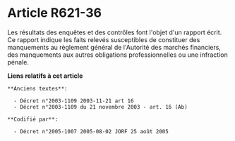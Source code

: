 # Article R621-36

Les résultats des enquêtes et des contrôles font l'objet d'un rapport écrit. Ce rapport indique les faits relevés
susceptibles de constituer des manquements au règlement général de l'Autorité des marchés financiers, des manquements aux
autres obligations professionnelles ou une infraction pénale.

**Liens relatifs à cet article**

	**Anciens textes**:

	  - Décret n°2003-1109 2003-11-21 art 16
	  - Décret n°2003-1109 du 21 novembre 2003 - art. 16 (Ab)

	**Codifié par**:

	  - Décret n°2005-1007 2005-08-02 JORF 25 août 2005

